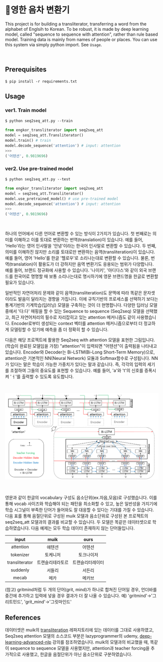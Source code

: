 # 🔣영한 음차 변환기

This project is for building a transliterator, transferring a word from the alphabet of Englsih to Korean. To be robust, it is made by deep learning model, called "sequence to sequence with attention", rather than rule based model. Training data is mainly from names of people or places. You can use this system via simply python import. See `Usage`.

<br>

## Prerequisites
```
$ pip install -r requirements.txt
```

## Usage

### ver1. Train model

```
$ python seq2seq_att.py --train
```

```python
from engkor_transliterator import seq2seq_att
model = seq2seq_att.Transliterator()
model.train() # train
model.decode_sequence('attention') # input: attention
>>>
('어텐션', 0.9819696)
```

### ver2. Use pre-trained model

```
$ python seq2seq_att.py --test
```

```python
from engkor_transliterator import seq2seq_att
model = seq2seq_att.Transliterator()
model.use_pretrained_model() # use pre-trained model
model.decode_sequence('attention') # input: attention
>>>
('어텐션', 0.9819696)
```

<br>

하나의 언어에서 다른 언어로 변환할 수 있는 방식이 2가지가 있습니다. 첫 번째로는 의미를 이해하고 이를 토대로 변환하는 번역(translation)이 있습니다. 예를 들어, 'Hello'라는 영어 인사말을 '안녕'이라는 한국어 인사말로 변환할 수 있습니다. 두 번째, 의미를 이해하진 않지만 소리를 토대로만 변환하는 음역(transliteration)이 있습니다. 예를 들어, 영어 'Hello'를 한글 '헬로우'로 소리나는대로 변환할 수 있습니다. 물론, 번역(translation)이 활용도가 더 강하지만 음역 변환기도 응용되는 범위가 다양합니다. 예를 들어, 브랜드 정규화에 사용할 수 있습니다. '나이키', '아디다스'와 같이 외국 브랜드를 한국어로 명명할 때 보통 소리나는대로 명시하기에 영문 브랜드명을 한글로 변환할 필요가 있습니다.

일반적인 자연어처리 문제와 같이 음역(transliteration)도 문맥에 따라 똑같은 문자셋이라도 발음이 달라지는 경향을 가집니다. 이에 규칙기반의 프로세스를 선택하기 보다는 통계기반의 기계학습(딥러닝) 모델을 구축하는 것이 더 현명합니다. 다양한 딥러닝 모델 중에서 '다:다' 매핑을 할 수 있는 Sequence to sequence (Seq2seq) 모델을 선택했고, 최근 자연어처리의 필수로 자리잡히고 있는 attention 메커니즘도 같이 사용했습니다. Encoder로부터 생성되는 context 벡터를 attention 메커니즘으로부터 더 정교하게 모델링할 수 있기에 예측을 좀 더 정확히 할 수 있습니다.

다음은 해당 프로젝트에 활용한 Seq2seq with attention 모델을 표현한 그림입니다. (학습이 완료된 모델임을 가정) "attention"이 입력되면 "어텐션"이 출력됨을 나타내고 있습니다. Encoder와 Decoder는 Bi-LSTM(Bi-Long Short-Term Memory)으로, attention은 기본적인 NN(Neural Network) 모듈과 Softmax함수로 구성됩니다. NN가 있다는 말은 학습이 가능한 가중치가 있다는 말과 같습니다. 즉, 각각의 입력의 세기를 조절하여 그들의 중요도를 표현할 수 있습니다. 예를 들어, 'a'와 't'의 신호를 증폭시켜 'ㅓ'를 출력할 수 있도록 유도합니다.

<br>

![](/assets/diagram.PNG)

<br>

영문과 같이 한글의 vocabulary 구성도 음소단위(ex.자음,모음)로 구성했습니다. 이를 통해 vocab 사이즈와 학습해야 되는 패턴을 최소화할 수 있고, 높은 일반성을 가지기에 학습 시그널이 부족한 단어가 들어와도 잘 대응할 수 있다는 기대를 가질 수 있습니다. 다음 표를 통해 음절단위로 구성된 muik 모델과 음소단위로 구성된 본 프로젝트의 seq2seq_att 모델과의 결과를 비교할 수 있습니다. 두 모델은 똑같은 데이터셋으로 학습하였습니다. 다음 예제는 모두 학습 데이터 존재하지 않는 단어들입니다.

| input           | muik          |    ours    |
| :-------------: |:-------------:|:------:|
| attention      | 애텐션           |   어텐션   |
| tokenizer      | 토케니저         |   토크나이저   |
| transliterator | 트랜슬리테라토르   | 트랜슬리터레이터 |
| suddenly       | 서들리          | 서든리
| mecab          | 메카            | 메카브   |

(참고) gritmind처럼 두 개의 단어(grit, mind)가 하나로 합쳐진 단어일 경우, 언더바를 중간에 추가하고 입력에 넣을 경우 결과가 더 잘 나올 수 있습니다. 예) 'gritmind'->'그리트민드', 'grit_mind'->'그릿마인드'





## References

데이터셋은 muik의 [transliteration](https://github.com/muik/transliteration) 레파지토리에 있는 데이터를 그대로 사용하였고, Seq2seq attention 모델의 소스코드 부분은 lazyprogrammer의 udemy, [deep-learning-advanced-nlp](https://deeplearningcourses.com/c/deep-learning-advanced-nlp
) 강의를 참조하였습니다. muik의 모델과의 비교했을 때, 똑같이 sequence to sequence 모델을 사용했지만, attention과 teacher forcing을 추가적으로 사용했고, 한글을 음절단위가 아닌 음소단위로 구분하였습니다.
